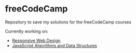 freeCodeCamp
===========
Repository to save my solutions for the freeCodeCamp courses  

Currently working on:
* [Responsive Web Design](https://www.freecodecamp.org/learn/responsive-web-design/)
* [JavaScript Algorithms and Data Structures](https://www.freecodecamp.org/learn/javascript-algorithms-and-data-structures/)
